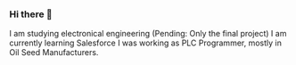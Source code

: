 ### Hi there 👋

I am studying electronical engineering (Pending: Only the final project)
I am currently learning Salesforce
I was working as PLC Programmer, mostly in Oil Seed Manufacturers.



